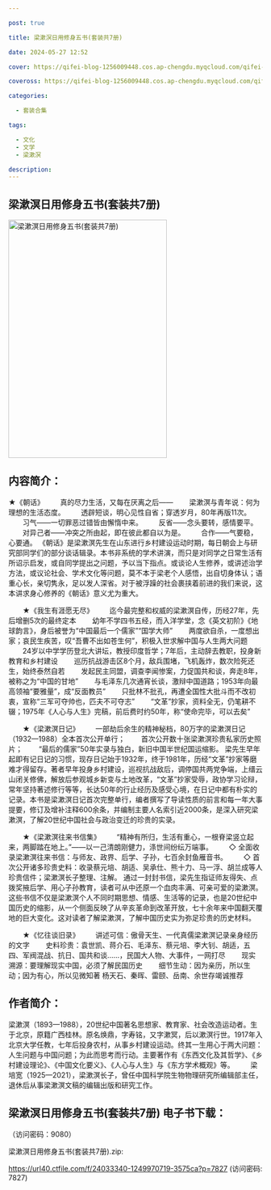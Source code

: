 ```yaml
---

post: true

title: 梁漱溟日用修身五书(套装共7册)

date: 2024-05-27 12:52

cover: https://qifei-blog-1256009448.cos.ap-chengdu.myqcloud.com/qifei-blog/65fffc6f9f345e8d0352d7c0.jpg

coveross: https://qifei-blog-1256009448.cos.ap-chengdu.myqcloud.com/qifei-blog/65fffc6f9f345e8d0352d7c0.jpg

categories:

  - 套装合集

tags:

  - 文化
  - 文学
  - 梁漱溟

description:
---
```


## 梁漱溟日用修身五书(套装共7册)
<img alt="梁漱溟日用修身五书(套装共7册) " class="aligncenter loading" data-was-processed="true" decoding="async" fetchpriority="high" height="471" src="https://qifei-blog-1256009448.cos.ap-chengdu.myqcloud.com/qifei-blog/65fffc6f9f345e8d0352d7c0.jpg " style="cursor: zoom-in;" width="314"/>

## 内容简介：

★《朝话》 　　真的尽力生活，又每在厌离之后—— 　　梁漱溟与青年说：何为理想的生活态度。 　　透辟短谈，明心见性自省；穿透岁月，80年再版11次。 　　习气——一切罪恶过错皆由懈惰中来。 　　反省——念头要转，感情要平。 　　对异己者——冲突之所由起，即在彼此都自以为是。 　　合作——气要稳，心要通。 《朝话》是梁漱溟先生在山东进行乡村建设运动时期，每日朝会上与研究部同学们的部分谈话辑录。本书非系统的学术讲演，而只是对同学之日常生活有所诏示启发，或自同学提出之问题，予以当下指点。或谈论人生修养，或讲述治学方法，或议论社会、学术文化等问题，莫不本于梁老个人感悟，出自切身体认；语重心长，亲切隽永，足以发人深省。对于被浮躁的社会裹挟着前进的我们来说，这本讲求身心修养的《朝话》意义尤为重大。<br/>

　　★《我生有涯愿无尽》 　　迄今最完整和权威的梁漱溟自传，历经27年，先后增删5次的最终定本 　　幼年不学四书五经，而入洋学堂，念《英文初阶》《地球韵言》，身后被誉为“中国最后一个儒家”“国学大师” 　　两度欲自杀，一度想出家；哀民生疾苦，叹“吾曹不出如苍生何”，积极入世求解中国与人生两大问题 　　24岁以中学学历登北大讲坛，教授印度哲学；7年后，主动辞去教职，投身新教育和乡村建设 　　巡历抗战游击区8个月，敌兵围堵，飞机轰炸，数次险死还生，始终泰然自若 　　发起民主同盟，调查李闻惨案，力促国共和谈，奔走8年，被称之为“中国的甘地” 　　与毛泽东几次通宵长谈，激辩中国道路；1953年向最高领袖“要雅量”，成“反面教员” 　　只批林不批孔，再遭全国性大批斗而不改初衷，宣称“三军可夺帅也，匹夫不可夺志” 　　“文革”抄家，资料全无，仍笔耕不辍；1975年《人心与人生》完稿，前后费时约50年，称“使命完毕，可以去矣”<br/>

　　★《梁漱溟日记》 　　一部劫后余生的精神秘档，80万字的梁漱溟日记（1932—1988）全本首次公开单行； 　　首次公开数十张梁漱溟珍贵私家历史照片； 　　“最后的儒家”50年实录与独白，新旧中国半世纪国运缩影。 梁先生早年起即有记日记的习惯，现存日记始于1932年，终于1981年，历经“文革”抄家等磨难才得留存。著者早年投身乡村建设，巡视抗战敌后，调停国共两党争端，上缙云山闭关修佛，解放后参观城乡新变与土地改革，“文革”抄家受辱，政协学习论辩，常年坚持著述修行等等，长达50年的行止经历及感受心境，在日记中都有朴实的记录。本书是梁漱溟日记首次完整单行，编者撰写了导读性质的前言和每一年大事提要，修订及增补注释600余条，并编制主要人名索引近2000条，是深入研究梁漱溟，了解20世纪中国社会与政治变迁的珍贵的实录。<br/>

　　★《梁漱溟往来书信集》 　　“精神有所归，生活有重心，一根脊梁竖立起来，两脚踏在地上。”——以一己清朗刚健力，涤世间纷纭万端事。 　　◇ 全面收录梁漱溟往来书信：与师友、政界、后学、子孙，七百余封鱼雁音书。 　　◇ 首次公开诸多珍贵史料：收录蔡元培、胡适、吴承仕、熊十力、马一浮、胡兰成等人珍贵信件；梁漱溟长子整理、注解。 通过一封封书信，梁先生指证师友得失、点拨奖掖后学、用心子孙教育，读者可从中还原一个血肉丰满、可亲可爱的梁漱溟。这些书信不仅是梁漱溟个人不同时期思想、情感、生活等的记录，也是20世纪中国历史的缩影，从一个侧面反映了从辛亥革命到改革开放，七十余年来中国翻天覆地的巨大变化。这对读者了解梁漱溟，了解中国历史实为弥足珍贵的历史材料。<br/>

　　★《忆往谈旧录》 　　讲述可信：傲骨天生、一代真儒梁漱溟记录亲身经历的文字 　　史料珍贵：袁世凯、蒋介石、毛泽东、蔡元培、李大钊、胡适，五四、军阀混战、抗日、国共和谈……，民国大人物、大事件，一网打尽 　　现实溯源：要理解现实中国，必须了解民国历史 　　细节生动：因为亲历，所以生动；因为有心，所以见微知著 杨天石、秦晖、雷颐、岳南、余世存竭诚推荐

## 作者简介：

梁漱溟（1893—1988），20世纪中国著名思想家、教育家、社会改造运动者。生于北京，原籍广西桂林。原名焕鼎，字寿铭，又字漱冥，后以漱溟行世。1917年入北京大学任教，七年后投身农村，从事乡村建设运动。终其一生用心于两大问题：人生问题与中国问题；为此而思考而行动。主要著作有《东西文化及其哲学》、《乡村建设理论》、《中国文化要义》、《人心与人生》与《东方学术概观》等。 　　梁培宽（1925—2021），梁漱溟长子，曾任中国科学院生物物理研究所编辑部主任，退休后从事梁漱溟文稿的编辑出版和研究工作。

## 梁漱溟日用修身五书(套装共7册) 电子书下载：

 （访问密码：9080）

梁漱溟日用修身五书(套装共7册).zip: 

https://url40.ctfile.com/f/24033340-1249970719-3575ca?p=7827 (访问密码: 7827)
